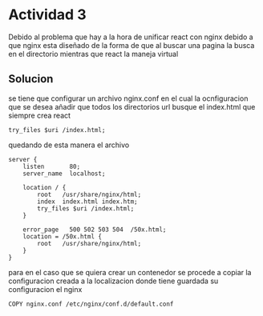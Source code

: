 # Actividad 3

Debido al problema que hay a la hora de unificar react con nginx debido a que nginx esta diseñado de la forma de que al buscar una pagina la busca en el directorio mientras que react la maneja virtual

## Solucion

se tiene que configurar un archivo nginx.conf en el cual la ocnfiguracion que se desea añadir que todos los directorios url busque el index.html que siempre crea react 
```
try_files $uri /index.html;   
```
quedando de esta manera el archivo

```
server {
    listen       80;
    server_name  localhost;

    location / {
        root   /usr/share/nginx/html;
        index  index.html index.htm;
        try_files $uri /index.html;                 
    }

    error_page   500 502 503 504  /50x.html;
    location = /50x.html {
        root   /usr/share/nginx/html;
    }
}
```

para en el caso que se quiera crear un contenedor se procede a copiar la configuracion creada a la localizacion donde tiene guardada su configuracion el nginx 

```
COPY nginx.conf /etc/nginx/conf.d/default.conf
```
